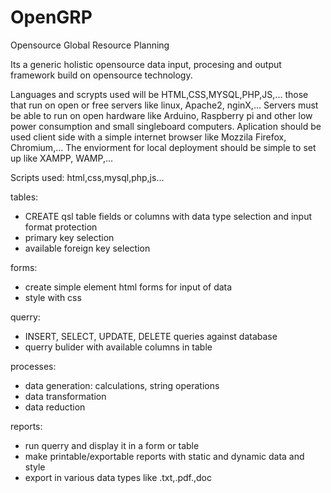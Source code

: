 # OpenGRP
Opensource Global Resource Planning

Its a generic holistic opensource data input, procesing and output framework build on opensource technology.

Languages and scrypts used will be HTML,CSS,MYSQL,PHP,JS,... those that run on open or free servers like linux, Apache2, nginX,...
Servers must be able to run on open hardware like Arduino, Raspberry pi and other low power consumption and small singleboard computers.
Aplication should be used client side with a simple internet browser like Mozzila Firefox, Chromium,... 
The enviorment for local deployment should be simple to set up like XAMPP, WAMP,... 

Scripts used:
html,css,mysql,php,js...


tables:
- CREATE qsl table fields or columns with data type selection and input format protection 
- primary key selection
- available foreign key selection

forms:
- create simple element html forms for input of data
- style with css

querry:
- INSERT, SELECT, UPDATE, DELETE queries against database
- querry bulider with available columns in table  

processes:
- data generation: calculations, string operations
- data transformation
- data reduction

reports:
- run querry and display it in a form or table
- make printable/exportable reports with static and dynamic data and style
- export in various data types like .txt,.pdf.,doc
